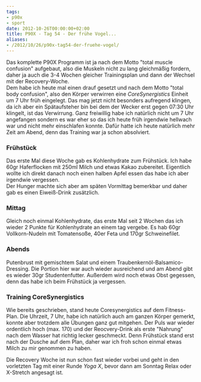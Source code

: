 ```yaml
---
tags:
- p90x
- sport
date: 2012-10-26T00:00:00+02:00
title: P90X - Tag 54 - Der frühe Vogel...
aliases:
- /2012/10/26/p90x-tag54-der-fruehe-vogel/
---
```


Das komplette P90X Programm ist ja nach dem Motto "total muscle confusion" aufgebaut, also die Muskeln nicht zu lang gleichmäßig fordern, daher ja auch die 3-4 Wochen gleicher Trainingsplan und dann der Wechsel mit der Recovery-Woche.  
Dem habe ich heute mal einen drauf gesetzt und nach dem Motto "total body confusion", also den Körper verwirren eine _CoreSynergistics_ Einheit um 7 Uhr früh eingelegt. Das mag jetzt nicht besonders aufregend klingen, da ich aber ein Spätaufsteher bin bei dem der Wecker erst gegen 07:30 Uhr klingelt, ist das Verwirrung. Ganz freiwillig habe ich natürlich nicht um 7 Uhr angefangen sondern es war eher so das ich heute früh irgendwie hellwach war und nicht mehr einschlafen konnte. Dafür hatte ich heute natürlich mehr Zeit am Abend, denn das Training war ja schon absolviert.

### Frühstück
Das erste Mal diese Woche gab es Kohlenhydrate zum Frühstück. Ich habe 60gr Haferflocken mit 250ml Milch und etwas Kakao zubereitet. Eigentlich wollte ich direkt danach noch einen halben Apfel essen das habe ich aber irgendwie vergessen.   
Der Hunger machte sich aber am späten Vormittag bemerkbar und daher gab es einen Eiweiß-Drink zusätzlich.

### Mittag
Gleich noch einmal Kohlenhydrate, das erste Mal seit 2 Wochen das ich wieder 2 Punkte für Kohlenhydrate an einem tag vergebe. Es hab 60gr Vollkorn-Nudeln mit Tomatensoße, 40er Feta und 170gr Schweinefilet.

### Abends
Putenbrust mit gemischtem Salat und einem Traubenkernöl-Balsamico-Dressing. Die Portion hier war auch wieder ausreichend und am Abend gibt es wieder 30gr Studentenfutter. Außerdem wird noch etwas Obst gegessen, denn das habe ich beim Frühstück ja vergessen.

### Training CoreSynergistics
Wie bereits geschrieben, stand heute Coresynergistics auf dem Fitness-Plan. Die Uhrzeit, 7 Uhr, habe ich natürlich auch am ganzen Körper gemerkt, konnte aber trotzdem alle Übungen ganz gut mitgehen. Der Puls war wieder ordentlich hoch (max. 170) und der Reocvery-Drink als erste "Nahrung" nach dem Wasser hat richtig lecker geschmeckt. Denn Frühstück stand erst nach der Dusche auf dem Plan, daher war ich froh schon einmal etwas Milch zu mir genommen zu haben.

Die Recovery Woche ist nun schon fast wieder vorbei und geht in den vorletzten Tag mit einer Runde _Yoga X_, bevor dann am Sonntag Relax oder X-Stretch angesagt ist.
